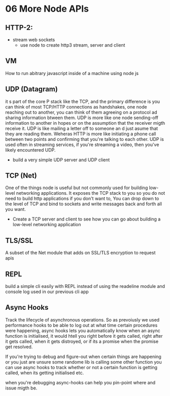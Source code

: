 # 06 More Node APIs

## HTTP-2:

- stream web sockets
  - use node to create http3 stream, server and client

## VM

How to run abitrary javascript inside of a machine using node js

## UDP (Datagram)

it s part of the core P stack like the TCP, and the primary difference is you can think of most TCP/HTTP connections as handshakes, one node reaching out to another, you can think of them agreeing on a protocol ad sharing information btween them. UDP is more like one node sending-off information to another in hopes or on the assumption that the receiver migth receive it. UDP is like mailing a letter off to someone an d just asume that they are reading them. Weheras HTTP is more like initiating a phone call between two points and confirming that you're talking to each other. UDP is used often in streaming services, if you're streaming a video, then you've likely encountered UDP.

- build a very simple UDP server and UDP client

## TCP (Net)

One of the things node is useful but not commonly used for building low-level networking applications. It exposes the TCP stack to you so you do not need to build http applications if you don't want to, You can drop down to the level of TCP and bind to sockets and write messages back and forth all you want.

- Create a TCP server and client to see how you can go about building a low-level networking application

## TLS/SSL

A subset of the Net module that adds on SSL/TLS encryption to request apis

## REPL

build a simple cli easily with REPL instead of using the readeline module and console log used in our previous cli app

## Async Hooks

Track the lifecycle of asynchronous operations. So as prevoiusly we used performance hooks to be able to log out at what time certain procedures were happening, async hooks lets you automatically know when an async function is initialised, it would htell you right before it gets called, right after it gets called, when it gets distroyed, or if its a promise when the promise get resolved.

If you're trying to debug and figure-out when certain things are happening or you just are unsure some randome lib is calling some other function you can use async hooks to track whether or not a certain function is getting called, when its getting initialised etc.

when you're debugging async-hooks can help you pin-point where and issue migth be.


